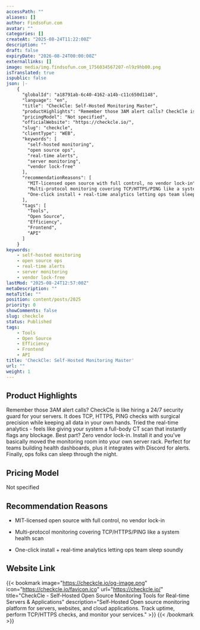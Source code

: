 ```yaml
---
accessPath: ""
aliases: []
author: FindsoFun.com
avatar: ""
categories: []
createAt: "2025-08-24T11:22:00Z"
description: ""
draft: false
expiryDate: "2026-08-24T00:00:00Z"
externallinks: []
image: media/img.findsofun.com_1756034567207-nl9z9hb00.png
isTranslated: true
ispublic: false
json: |-
    {
      "globalId": "a18791ab-6c40-4162-a14b-c11c650d1148",
      "language": "en",
      "title": "CheckCle: Self-Hosted Monitoring Master",
      "productHighlights": "Remember those 3AM alert calls? CheckCle is like hiring a 24/7 security guard for your servers. It does TCP, HTTPS, PING checks with surgical precision while keeping all data in your own hands. Tried the real-time analytics - feels like giving your system a full-body CT scan that instantly flags any blockage. Best part? Zero vendor lock-in. Install it and you've basically moved the monitoring room into your own server rack. Perfect for teams building health dashboards, plus it integrates with Discord for alerts. Finally, ops folks can sleep through the night.",
      "pricingModel": "Not specified",
      "officialWebsite": "https://checkcle.io/",
      "slug": "checkcle",
      "clientType": "WEB",
      "keywords": [
        "self-hosted monitoring",
        "open source ops",
        "real-time alerts",
        "server monitoring",
        "vendor lock-free"
      ],
      "recommendationReasons": [
        "MIT-licensed open source with full control, no vendor lock-in",
        "Multi-protocol monitoring covering TCP/HTTPS/PING like a system health scan",
        "One-click install + real-time analytics letting ops team sleep soundly"
      ],
      "tags": [
        "Tools",
        "Open Source",
        "Efficiency",
        "Frontend",
        "API"
      ]
    }
keywords:
    - self-hosted monitoring
    - open source ops
    - real-time alerts
    - server monitoring
    - vendor lock-free
lastMod: "2025-08-24T12:57:00Z"
metaDescription: ""
metaTitle: ""
position: content/posts/2025
priority: 0
showComments: false
slug: checkcle
status: Published
tags:
    - Tools
    - Open Source
    - Efficiency
    - Frontend
    - API
title: 'CheckCle: Self-Hosted Monitoring Master'
url: ""
weight: 1
---
```

## Product Highlights
Remember those 3AM alert calls? CheckCle is like hiring a 24/7 security guard for your servers. It does TCP, HTTPS, PING checks with surgical precision while keeping all data in your own hands. Tried the real-time analytics - feels like giving your system a full-body CT scan that instantly flags any blockage. Best part? Zero vendor lock-in. Install it and you've basically moved the monitoring room into your own server rack. Perfect for teams building health dashboards, plus it integrates with Discord for alerts. Finally, ops folks can sleep through the night.

## Pricing Model
<!--more-->Not specified

## Recommendation Reasons
- MIT-licensed open source with full control, no vendor lock-in

- Multi-protocol monitoring covering TCP/HTTPS/PING like a system health scan

- One-click install + real-time analytics letting ops team sleep soundly

## Website Link
{{< bookmark image="https://checkcle.io/og-image.png" icon="https://checkcle.io/favicon.ico" url="https://checkcle.io/" title="CheckCle - Self-Hosted Open Source Monitoring Tools for Real-time Servers & Applications" description="Self-Hosted Open source monitoring platform for servers, websites, and cloud applications. Track uptime, perform TCP/HTTPS checks, and monitor your services." >}}
{{< /bookmark >}}

